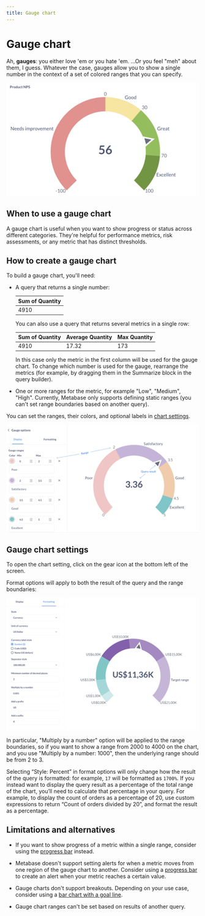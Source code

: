```yaml
---
title: Gauge chart
---
```


# Gauge chart

Ah, **gauges**: you either love 'em or you hate 'em. …Or you feel "meh" about them, I guess. Whatever the case, gauges allow you to show a single number in the context of a set of colored ranges that you can specify.

![Gauge](../../images/gauge.png)

## When to use a gauge chart

A gauge chart is useful when you want to show progress or status across different categories.
They're helpful for performance metrics, risk assessments, or any metric that has distinct thresholds.

## How to create a gauge chart

To build a gauge chart, you'll need:

- A query that returns a single number:

  | Sum of Quantity |
  | --------------- |
  | 4910            |

  You can also use a query that returns several metrics in a single row:

  | Sum of Quantity | Average Quantity | Max Quantity |
  | --------------- | ---------------- | ------------ |
  | 4910            | 17.32            | 173          |

  In this case only the metric in the first column will be used for the gauge chart. To change which number is used for the gauge, rearrange the metrics (for example, by dragging them in the Summarize block in the query builder).

- One or more ranges for the metric, for example "Low", "Medium", "High". Currently, Metabase only supports defining static ranges (you can't set range boundaries based on another query).

You can set the ranges, their colors, and optional labels in [chart settings](#gauge-chart-settings).

![Gauge chart](../../images/gauge-labeled.png)

## Gauge chart settings

To open the chart setting, click on the gear icon at the bottom left of the screen.

Format options will apply to both the result of the query and the range boundaries:

![Gauge format options](../../images/gauge-format.png)

In particular, "Multiply by a number" option will be applied to the range boundaries, so if you want to show a range from 2000 to 4000 on the chart, and you use "Multiply by a number: 1000", then the underlying range should be from 2 to 3.

Selecting “Style: Percent” in format options will only change how the result of the query is formatted: for example, `17` will be formatted as `1700%`. If you instead want to display the query result as a percentage of the total range of the chart, you’ll need to calculate that percentage in your query. For example, to display the count of orders as a percentage of 20, use custom expressions to return “Count of orders divided by 20”, and format the result as a percentage.

## Limitations and alternatives

- If you want to show progress of a metric within a single range, consider using the [progress bar](./progress-bar.md) instead.

- Metabase doesn't support setting alerts for when a metric moves from one region of the gauge chart to another. Consider using a [progress bar](./progress-bar.md) to create an alert when your metric reaches a certain value.

- Gauge charts don't support breakouts. Depending on your use case, consider using a [bar chart with a goal line](./line-bar-and-area-charts.md#goal-lines).

- Gauge chart ranges can't be set based on results of another query.
